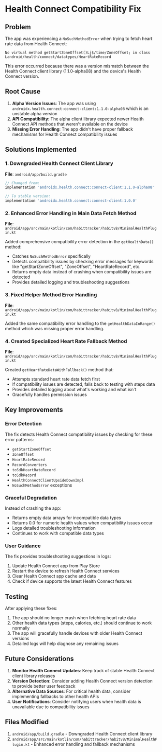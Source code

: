 # Health Connect Compatibility Fix

## Problem
The app was experiencing a `NoSuchMethodError` when trying to fetch heart rate data from Health Connect:

```
No virtual method getStartZoneOffset()Lj$/time/ZoneOffset; in class Landroid/health/connect/datatypes/HeartRateRecord
```

This error occurred because there was a version mismatch between the Health Connect client library (1.1.0-alpha08) and the device's Health Connect version.

## Root Cause
1. **Alpha Version Issues**: The app was using `androidx.health.connect:connect-client:1.1.0-alpha08` which is an unstable alpha version
2. **API Compatibility**: The alpha client library expected newer Health Connect API methods that weren't available on the device
3. **Missing Error Handling**: The app didn't have proper fallback mechanisms for Health Connect compatibility issues

## Solutions Implemented

### 1. Downgraded Health Connect Client Library
**File**: `android/app/build.gradle`
```gradle
// Changed from:
implementation 'androidx.health.connect:connect-client:1.1.0-alpha08'

// To stable version:
implementation 'androidx.health.connect:connect-client:1.0.0'
```

### 2. Enhanced Error Handling in Main Data Fetch Method
**File**: `android/app/src/main/kotlin/com/habittracker/habitv8/MinimalHealthPlugin.kt`

Added comprehensive compatibility error detection in the `getHealthData()` method:
- Catches `NoSuchMethodError` specifically
- Detects compatibility issues by checking error messages for keywords like "getStartZoneOffset", "ZoneOffset", "HeartRateRecord", etc.
- Returns empty data instead of crashing when compatibility issues are detected
- Provides detailed logging and troubleshooting suggestions

### 3. Fixed Helper Method Error Handling
**File**: `android/app/src/main/kotlin/com/habittracker/habitv8/MinimalHealthPlugin.kt`

Added the same compatibility error handling to the `getHealthDataInRange()` method which was missing proper error handling.

### 4. Created Specialized Heart Rate Fallback Method
**File**: `android/app/src/main/kotlin/com/habittracker/habitv8/MinimalHealthPlugin.kt`

Created `getHeartRateDataWithFallback()` method that:
- Attempts standard heart rate data fetch first
- If compatibility issues are detected, falls back to testing with steps data
- Provides detailed logging about what's working and what isn't
- Gracefully handles permission issues

## Key Improvements

### Error Detection
The fix detects Health Connect compatibility issues by checking for these error patterns:
- `getStartZoneOffset`
- `ZoneOffset`
- `HeartRateRecord`
- `RecordConverters`
- `toSdkHeartRateRecord`
- `toSdkRecord`
- `HealthConnectClientUpsideDownImpl`
- `NoSuchMethodError` exceptions

### Graceful Degradation
Instead of crashing the app:
- Returns empty data arrays for incompatible data types
- Returns 0.0 for numeric health values when compatibility issues occur
- Logs detailed troubleshooting information
- Continues to work with compatible data types

### User Guidance
The fix provides troubleshooting suggestions in logs:
1. Update Health Connect app from Play Store
2. Restart the device to refresh Health Connect services
3. Clear Health Connect app cache and data
4. Check if device supports the latest Health Connect features

## Testing
After applying these fixes:
1. The app should no longer crash when fetching heart rate data
2. Other health data types (steps, calories, etc.) should continue to work normally
3. The app will gracefully handle devices with older Health Connect versions
4. Detailed logs will help diagnose any remaining issues

## Future Considerations
1. **Monitor Health Connect Updates**: Keep track of stable Health Connect client library releases
2. **Version Detection**: Consider adding Health Connect version detection to provide better user feedback
3. **Alternative Data Sources**: For critical health data, consider implementing fallbacks to other health APIs
4. **User Notifications**: Consider notifying users when health data is unavailable due to compatibility issues

## Files Modified
1. `android/app/build.gradle` - Downgraded Health Connect client library
2. `android/app/src/main/kotlin/com/habittracker/habitv8/MinimalHealthPlugin.kt` - Enhanced error handling and fallback mechanisms